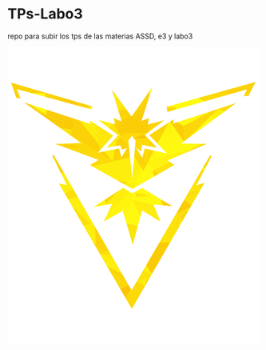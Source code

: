 # TPs-Labo3

repo para subir los tps de las materias ASSD, e3 y labo3

![alt text](https://github.com/vito-pp/TPs-Labo3/blob/main/assd/tp1/gui/AppLogo.png?raw=true)
